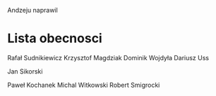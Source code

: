 Andzeju naprawil
# Lista obecnosci
Rafał Sudnikiewicz
Krzysztof Magdziak
Dominik Wojdyła
Dariusz Uss

Jan Sikorski

Paweł Kochanek
Michal Witkowski
Robert Smigrocki

